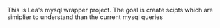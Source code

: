 This is Lea's mysql wrapper project. The goal is create scipts which are simiplier to understand than the current mysql queries
